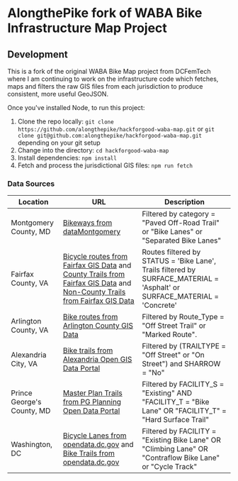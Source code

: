 # AlongthePike fork of WABA Bike Infrastructure Map Project

## Development

This is a fork of the original WABA Bike Map project from DCFemTech where I am continuing to work on the infrastructure code which 
fetches, maps and filters the raw GIS files from each jurisdiction to produce consistent, more useful GeoJSON.

Once you've installed Node, to run this project:

1. Clone the repo locally: `git clone https://github.com/alongthepike/hackforgood-waba-map.git` or `git clone git@github.com:alongthepike/hackforgood-waba-map.git` depending on your git setup
2. Change into the directory: `cd hackforgood-waba-map`
3. Install dependencies: `npm install`
4. Fetch and process the jurisdictional GIS files: `npm run fetch`

### Data Sources

| Location | URL | Description |
|----------|-----|-------------|
| Montgomery County, MD | [Bikeways from dataMontgomery](https://data.montgomerycountymd.gov/Transportation/Bikeways/icc2-ppee) | Filtered by category = "Paved Off-Road Trail" or "Bike Lanes" or "Separated Bike Lanes" |
| Fairfax County, VA | [Bicycle routes from Fairfax GIS Data](http://data.fairfaxcountygis.opendata.arcgis.com/datasets/0dacd6f1e697469a81d6f7292a78d30e_16?geometry=-77.32%2C38.826%2C-77.24%2C38.846) and [County Trails from Fairfax GIS Data](http://data.fairfaxcountygis.opendata.arcgis.com/datasets/8a08319c7cb449b9a9329709f8dfdb30_3) and [Non-County Trails from Fairfax GIS Data](http://data.fairfaxcountygis.opendata.arcgis.com/datasets/ffa1a86b009c4528899c7e0ae50b5e5b_4) | Routes filtered by STATUS = 'Bike Lane', Trails filtered by SURFACE_MATERIAL = 'Asphalt' or SURFACE_MATERIAL = 'Concrete' |
| Arlington County, VA | [Bike routes from Arlington County GIS Data](https://gisdata-arlgis.opendata.arcgis.com/datasets/bike-route-lines) | Filtered by Route_Type = "Off Street Trail" or "Marked Route". |
| Alexandria City, VA | [Bike trails from Alexandria Open GIS Data Portal](http://data.alexgis.opendata.arcgis.com/datasets/685dfe61f1aa477f8cbd21dceb5ba9b5_0) | Filtered by (TRAILTYPE = "Off Street" or "On Street") and SHARROW = "No" |
| Prince George's County, MD | [Master Plan Trails from PG Planning Open Data Portal](http://gisdata.pgplanning.org/opendata/downloadzip.asp?FileName=/data/ShapeFile/Master_Plan_Trail_Ln.zip) | Filtered by FACILITY_S = "Existing" AND "FACILITY_T = "Bike Lane" OR "FACILITY_T" = "Hard Surface Trail" |
| Washington, DC | [Bicycle Lanes from opendata.dc.gov](http://opendata.dc.gov/datasets/294e062cdf2c48d5b9cbc374d9709bc0_2) and [Bike Trails from opendata.dc.gov](http://opendata.dc.gov/datasets/e8c2b7ef54fb43d9a2ed1b0b75d0a14d_4) | Filtered by FACILITY = "Existing Bike Lane" OR "Climbing Lane" OR "Contraflow Bike Lane" or "Cycle Track" |
